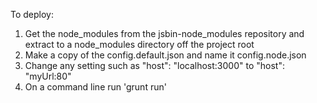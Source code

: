 To deploy:

1. Get the node_modules from the jsbin-node_modules repository and extract to a node_modules directory off the project root
2. Make a copy of the config.default.json and name it config.node.json
3. Change any setting such as "host": "localhost:3000" to "host": "myUrl:80"
4. On a command line run 'grunt run'